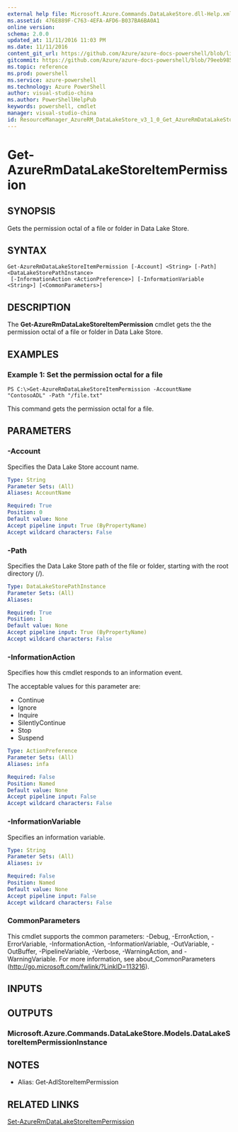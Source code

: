 ```yaml
---
external help file: Microsoft.Azure.Commands.DataLakeStore.dll-Help.xml
ms.assetid: 476E889F-C763-4EFA-AFD6-B037BA6BA0A1
online version: 
schema: 2.0.0
updated_at: 11/11/2016 11:03 PM
ms.date: 11/11/2016
content_git_url: https://github.com/Azure/azure-docs-powershell/blob/live/azureps-cmdlets-docs/ResourceManager/AzureRM.DataLakeStore/v3.1.0/Get-AzureRmDataLakeStoreItemPermission.md
gitcommit: https://github.com/Azure/azure-docs-powershell/blob/79eeb985ea480979357fb4695832a0c3d29a48bf/azureps-cmdlets-docs/ResourceManager/AzureRM.DataLakeStore/v3.1.0/Get-AzureRmDataLakeStoreItemPermission.md
ms.topic: reference
ms.prod: powershell
ms.service: azure-powershell
ms.technology: Azure PowerShell
author: visual-studio-china
ms.author: PowerShellHelpPub
keywords: powershell, cmdlet
manager: visual-studio-china
id: ResourceManager_AzureRM_DataLakeStore_v3_1_0_Get_AzureRmDataLakeStoreItemPermission_md
---
```


# Get-AzureRmDataLakeStoreItemPermission

## SYNOPSIS
Gets the permission octal of a file or folder in Data Lake Store.

## SYNTAX

```
Get-AzureRmDataLakeStoreItemPermission [-Account] <String> [-Path] <DataLakeStorePathInstance>
 [-InformationAction <ActionPreference>] [-InformationVariable <String>] [<CommonParameters>]
```

## DESCRIPTION
The **Get-AzureRmDataLakeStoreItemPermission** cmdlet gets the the permission octal of a file or folder in Data Lake Store.

## EXAMPLES

### Example 1: Set the permission octal for a file
```
PS C:\>Get-AzureRmDataLakeStoreItemPermission -AccountName "ContosoADL" -Path "/file.txt"
```

This command gets the permission octal for a file.

## PARAMETERS

### -Account
Specifies the Data Lake Store account name.

```yaml
Type: String
Parameter Sets: (All)
Aliases: AccountName

Required: True
Position: 0
Default value: None
Accept pipeline input: True (ByPropertyName)
Accept wildcard characters: False
```

### -Path
Specifies the Data Lake Store path of the file or folder, starting with the root directory (/).

```yaml
Type: DataLakeStorePathInstance
Parameter Sets: (All)
Aliases: 

Required: True
Position: 1
Default value: None
Accept pipeline input: True (ByPropertyName)
Accept wildcard characters: False
```

### -InformationAction
Specifies how this cmdlet responds to an information event.

The acceptable values for this parameter are:

- Continue
- Ignore
- Inquire
- SilentlyContinue
- Stop
- Suspend

```yaml
Type: ActionPreference
Parameter Sets: (All)
Aliases: infa

Required: False
Position: Named
Default value: None
Accept pipeline input: False
Accept wildcard characters: False
```

### -InformationVariable
Specifies an information variable.

```yaml
Type: String
Parameter Sets: (All)
Aliases: iv

Required: False
Position: Named
Default value: None
Accept pipeline input: False
Accept wildcard characters: False
```

### CommonParameters
This cmdlet supports the common parameters: -Debug, -ErrorAction, -ErrorVariable, -InformationAction, -InformationVariable, -OutVariable, -OutBuffer, -PipelineVariable, -Verbose, -WarningAction, and -WarningVariable. For more information, see about_CommonParameters (http://go.microsoft.com/fwlink/?LinkID=113216).

## INPUTS

## OUTPUTS

### Microsoft.Azure.Commands.DataLakeStore.Models.DataLakeStoreItemPermissionInstance

## NOTES
* Alias: Get-AdlStoreItemPermission

## RELATED LINKS

[Set-AzureRmDataLakeStoreItemPermission](xref:ResourceManager/AzureRM.DataLakeStore/v3.1.0/Set-AzureRmDataLakeStoreItemPermission.md)



